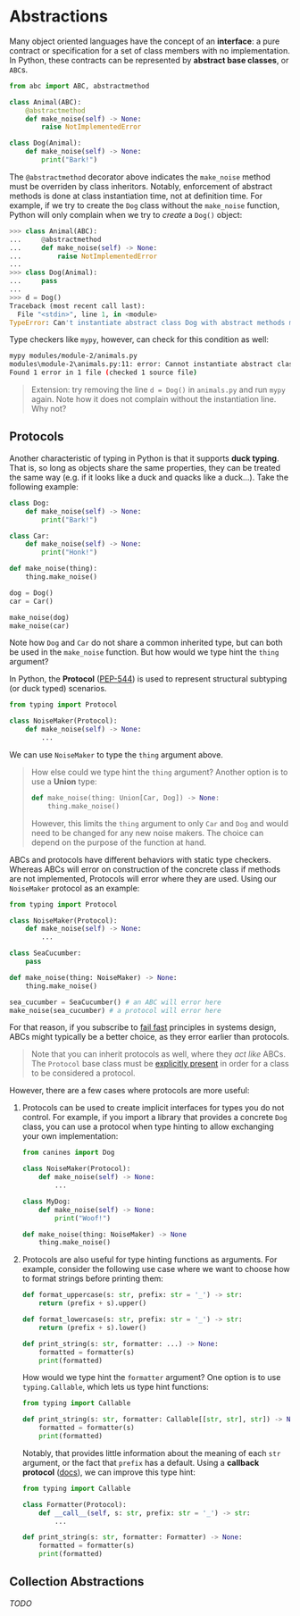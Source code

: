 # Abstractions

Many object oriented languages have the concept of an **interface**: a pure contract or specification for a set of class members with no implementation.  In Python, these contracts can be represented by **abstract base classes**, or `ABC`s.

```py
from abc import ABC, abstractmethod

class Animal(ABC):
    @abstractmethod
    def make_noise(self) -> None:
        raise NotImplementedError

class Dog(Animal):
    def make_noise(self) -> None:
        print("Bark!")
```

The `@abstractmethod` decorator above indicates the `make_noise` method must be overriden by class inheritors.  Notably, enforcement of abstract methods is done at class instantiation time, not at definition time.  For example, if we try to create the `Dog` class without the `make_noise` function, Python will only complain when we try to _create_ a `Dog()` object:

```py
>>> class Animal(ABC):
...     @abstractmethod
...     def make_noise(self) -> None:
...         raise NotImplementedError
...
>>> class Dog(Animal):
...     pass
...
>>> d = Dog()
Traceback (most recent call last):
  File "<stdin>", line 1, in <module>
TypeError: Can't instantiate abstract class Dog with abstract methods make_noise
```

Type checkers like `mypy`, however, can check for this condition as well:

```sh
mypy modules/module-2/animals.py
modules\module-2\animals.py:11: error: Cannot instantiate abstract class "Dog" with abstract attribute "make_noise"
Found 1 error in 1 file (checked 1 source file)
```

> Extension: try removing the line `d = Dog()` in `animals.py` and run `mypy` again.  Note how it does not complain without the instantiation line.  Why not?

## Protocols

Another characteristic of typing in Python is that it supports **duck typing**.  That is, so long as objects share the same properties, they can be treated the same way (e.g. if it looks like a duck and quacks like a duck...).  Take the following example:

```py
class Dog:
    def make_noise(self) -> None:
        print("Bark!")

class Car:
    def make_noise(self) -> None:
        print("Honk!")

def make_noise(thing):
    thing.make_noise()

dog = Dog()
car = Car()

make_noise(dog)
make_noise(car)
```

Note how `Dog` and `Car` do not share a common inherited type, but can both be used in the `make_noise` function.  But how would we type hint the `thing` argument?

In Python, the **Protocol** ([PEP-544](https://peps.python.org/pep-0544/)) is used to represent structural subtyping (or duck typed) scenarios.

```py
from typing import Protocol

class NoiseMaker(Protocol):
    def make_noise(self) -> None:
        ...
```

We can use `NoiseMaker` to type the `thing` argument above.

> How else could we type hint the `thing` argument?  Another option is to use a **Union** type:
> 
> ```py
> def make_noise(thing: Union[Car, Dog]) -> None:
>     thing.make_noise()
> ```
> 
> However, this limits the `thing` argument to only `Car` and `Dog` and would need to be changed for any new noise makers.  The choice can depend on the purpose of the function at hand.

ABCs and protocols have different behaviors with static type checkers.  Whereas ABCs will error on construction of the concrete class if methods are not implemented, Protocols will error where they are used.  Using our `NoiseMaker` protocol as an example:

```py
from typing import Protocol

class NoiseMaker(Protocol):
    def make_noise(self) -> None:
        ...

class SeaCucumber:
    pass

def make_noise(thing: NoiseMaker) -> None:
    thing.make_noise()

sea_cucumber = SeaCucumber() # an ABC will error here
make_noise(sea_cucumber) # a protocol will error here
```

For that reason, if you subscribe to [fail fast](https://en.wikipedia.org/wiki/Fail-fast) principles in systems design, ABCs might typically be a better choice, as they error earlier than protocols.

> Note that you can inherit protocols as well, where they _act like_ ABCs.  The `Protocol` base class must be [explicitly present](https://mypy.readthedocs.io/en/stable/protocols.html#defining-subprotocols-and-subclassing-protocols) in order for a class to be considered a protocol.

However, there are a few cases where protocols are more useful:

1. Protocols can be used to create implicit interfaces for types you do not control.  For example, if you import a library that provides a concrete `Dog` class, you can use a protocol when type hinting to allow exchanging your own implementation:
    ```py
    from canines import Dog

    class NoiseMaker(Protocol):
        def make_noise(self) -> None:
            ...

    class MyDog:
        def make_noise(self) -> None:
            print("Woof!")

    def make_noise(thing: NoiseMaker) -> None
        thing.make_noise()
    ```

2. Protocols are also useful for type hinting functions as arguments.  For example, consider the following use case where we want to choose how to format strings before printing them:
    ```py
    def format_uppercase(s: str, prefix: str = '_') -> str:
        return (prefix + s).upper()
    
    def format_lowercase(s: str, prefix: str = '_') -> str:
        return (prefix + s).lower()

    def print_string(s: str, formatter: ...) -> None:
        formatted = formatter(s)
        print(formatted)
    ```

    How would we type hint the `formatter` argument?  One option is to use `typing.Callable`, which lets us type hint functions:

    ```py
    from typing import Callable

    def print_string(s: str, formatter: Callable[[str, str], str]) -> None:
        formatted = formatter(s)
        print(formatted)
    ```

    Notably, that provides little information about the meaning of each `str` argument, or the fact that `prefix` has a default.  Using a **callback protocol** ([docs](https://mypy.readthedocs.io/en/stable/protocols.html#callback-protocols)), we can improve this type hint:

    ```py
    from typing import Callable

    class Formatter(Protocol):
        def __call__(self, s: str, prefix: str = '_') -> str:
            ...
    
    def print_string(s: str, formatter: Formatter) -> None:
        formatted = formatter(s)
        print(formatted)
    ```

## Collection Abstractions

_TODO_